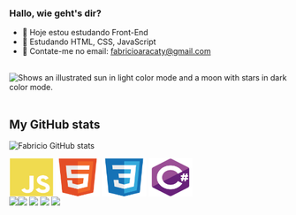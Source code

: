 ### Hallo, wie geht's dir?
- 🔭 Hoje estou estudando Front-End
- 🌱 Estudando HTML, CSS, JavaScript
- 💬 Contate-me no email: fabricioaracaty@gmail.com
<div style="display: inline_block"><br>
      
<picture>
  <source media="(prefers-color-scheme: dark)" height="200" width="600" srcset="https://raw.githubusercontent.com/FabricioAracaty/Images/master/front-end.gif">
  <img alt="Shows an illustrated sun in light color mode and a moon with stars in dark color mode." src="">
</picture>
  
<div style="display: inline_block"><br>
    
  ## My GitHub stats
 
  ![Fabricio GitHub stats](https://github-readme-stats.vercel.app/api?username=FabricioAracaty&show_icons=true&theme=synthwave&count_private=true)
  
 <img align="center" alt="Fabricio-Js" height="70" width="80" src="https://raw.githubusercontent.com/devicons/devicon/master/icons/javascript/javascript-plain.svg">
 <img align="center" alt="Fabricio-Ts" height="70" width="80" src="https://raw.githubusercontent.com/devicons/devicon/master/icons/html5/html5-original.svg">
 <img align="center" alt="Fabricio-CSS" height="70" width="80" src="https://raw.githubusercontent.com/devicons/devicon/master/icons/css3/css3-original.svg">
 <img align="center" alt="Fabricio-Python" height="70" width="80" src="https://raw.githubusercontent.com/devicons/devicon/master/icons/csharp/csharp-original.svg">
      <div>
 <img align="left" src="https://github-readme-stats.vercel.app/api/top-langs/?username=FabricioAracaty&langs_count=9&layout=compact&theme=synthwave&hide=java,scss,gdscript"/>
      </div>
  <a href="https://www.instagram.com/fabricioaracaty/"><img src="https://img.shields.io/badge/-Instagram-%23E4405F?style=for-the-badge&logo=instagram&logoColor=white" target="_blank"></a>
 	 <a href="https://discord.gg/h3EznQ8Y" target="_blank"><img src="https://img.shields.io/badge/Discord-7289DA?style=for-the-badge&logo=discord&logoColor=white" target="_blank"></a>  
  <a href="https://www.youtube.com/channel/UCL3VUrHQJ9HQJQl-bpdHgVg"><img src="https://img.shields.io/badge/YouTube-FF0000?style=for-the-badge&logo=youtube&logoColor=white" target="_blank"></a>
  <a href="https://www.linkedin.com/in/fabr%C3%ADcio-queiroz-aracaty-7b1261143/"><img src="https://img.shields.io/badge/-LinkedIn-%230077B5?style=for-the-badge&logo=linkedin&logoColor=white" target="_blank"></a> 
  
</div>
